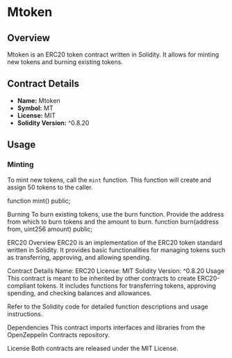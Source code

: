 # Mtoken

## Overview

Mtoken is an ERC20 token contract written in Solidity. It allows for minting new tokens and burning existing tokens.

## Contract Details

- **Name:** Mtoken
- **Symbol:** MT
- **License:** MIT
- **Solidity Version:** ^0.8.20

## Usage

### Minting

To mint new tokens, call the `mint` function. This function will create and assign 50 tokens to the caller.

function mint() public;

Burning
To burn existing tokens, use the burn function. Provide the address from which to burn tokens and the amount to burn.
function burn(address from, uint256 amount) public;


ERC20
Overview
ERC20 is an implementation of the ERC20 token standard written in Solidity. It provides basic functionalities for managing tokens such as transferring, approving, and allowing spending.

Contract Details
Name: ERC20
License: MIT
Solidity Version: ^0.8.20
Usage
This contract is meant to be inherited by other contracts to create ERC20-compliant tokens. It includes functions for transferring tokens, approving spending, and checking balances and allowances.

Refer to the Solidity code for detailed function descriptions and usage instructions.

Dependencies
This contract imports interfaces and libraries from the OpenZeppelin Contracts repository.

License
Both contracts are released under the MIT License.
